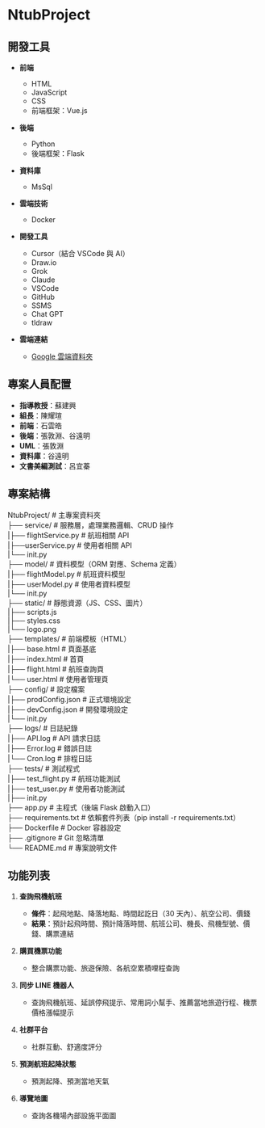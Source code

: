 # NtubProject

## 開發工具

- **前端**
  - HTML
  - JavaScript
  - CSS
  - 前端框架：Vue.js

- **後端**
  - Python
  - 後端框架：Flask

- **資料庫**
  - MsSql

- **雲端技術**
  - Docker

- **開發工具**
  - Cursor（結合 VSCode 與 AI）
  - Draw.io
  - Grok
  - Claude
  - VSCode
  - GitHub
  - SSMS
  - Chat GPT
  - tldraw

- **雲端連結**
  - [Google 雲端資料夾](https://drive.google.com/drive/folders/1k5p5hC4MCu_xeJLsrQyI8iBgA4fo_7O5?usp=sharing)

## 專案人員配置

- **指導教授**：蘇建興
- **組長**：陳耀瑄
- **前端**：石雲皓
- **後端**：張敦淵、谷遠明
- **UML**：張敦淵
- **資料庫**：谷遠明
- **文書美編測試**：呂宜蓁

## 專案結構
NtubProject/ # 主專案資料夾  
├── service/ # 服務層，處理業務邏輯、CRUD 操作  
|├── flightService.py # 航班相關 API  
|├──userService.py # 使用者相關 API  
|└── init.py  
├── model/ # 資料模型（ORM 對應、Schema 定義）  
|├── flightModel.py # 航班資料模型  
|├── userModel.py # 使用者資料模型  
|└── init.py  
├── static/ # 靜態資源（JS、CSS、圖片）  
|├── scripts.js  
|├── styles.css  
|└── logo.png  
├── templates/ # 前端模板（HTML）  
|├── base.html # 頁面基底  
|├── index.html # 首頁  
|├── flight.html # 航班查詢頁  
|└── user.html # 使用者管理頁  
├── config/ # 設定檔案  
|├── prodConfig.json # 正式環境設定  
|├── devConfig.json # 開發環境設定  
|└── init.py  
├── logs/ # 日誌紀錄  
|├── API.log # API 請求日誌  
|├── Error.log # 錯誤日誌  
|└── Cron.log # 排程日誌  
├── tests/ # 測試程式  
|├── test_flight.py # 航班功能測試  
|├── test_user.py # 使用者功能測試  
|├── init.py  
├── app.py # 主程式（後端 Flask 啟動入口）  
├── requirements.txt # 依賴套件列表（pip install -r requirements.txt）  
├── Dockerfile # Docker 容器設定  
├── .gitignore # Git 忽略清單  
└── README.md # 專案說明文件  


## 功能列表

1. **查詢飛機航班**
   - **條件**：起飛地點、降落地點、時間起訖日（30 天內）、航空公司、價錢
   - **結果**：預計起飛時間、預計降落時間、航班公司、機長、飛機型號、價錢、購票連結

2. **購買機票功能**
   - 整合購票功能、旅遊保險、各航空累積哩程查詢

3. **同步 LINE 機器人**
   - 查詢飛機航班、延誤停飛提示、常用詞小幫手、推薦當地旅遊行程、機票價格漲幅提示

4. **社群平台**
   - 社群互動、舒適度評分

5. **預測航班起降狀態**
   - 預測起降、預測當地天氣

6. **導覽地圖**
   - 查詢各機場內部設施平面圖


